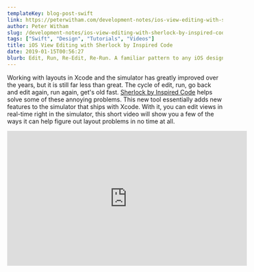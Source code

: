 ```yaml
---
templateKey: blog-post-swift
link: https://peterwitham.com/development-notes/ios-view-editing-with-sherlock-by-inspired-code/
author: Peter Witham
slug: /development-notes/ios-view-editing-with-sherlock-by-inspired-code/
tags: ["Swift", "Design", "Tutorials", "Videos"]
title: iOS View Editing with Sherlock by Inspired Code
date: 2019-01-15T00:56:27
blurb: Edit, Run, Re-Edit, Re-Run. A familiar pattern to any iOS designer or developer. Making changes then re-running the iOS simulator gets annoying fast. Sherlock is here to solve that for us, this video shows you how.
---
```


Working with layouts in Xcode and the simulator has greatly improved over the years, but it is still far less than great. The cycle of edit, run, go back and edit again, run again, get's old fast. [Sherlock by Inspired Code](https://sherlock.inspiredcode.io) helps solve some of these annoying problems. This new tool essentially adds new features to the simulator that ships with Xcode. With it, you can edit views in real-time right in the simulator, this short video will show you a few of the ways it can help figure out layout problems in no time at all.

<iframe width=560 height=315 src="https://www.youtube.com/embed/mLSZ1hpLk5Q" frameborder="0" allow="accelerometer; autoplay; encrypted-media; gyroscope; picture-in-picture" allowfullscreen></iframe>
